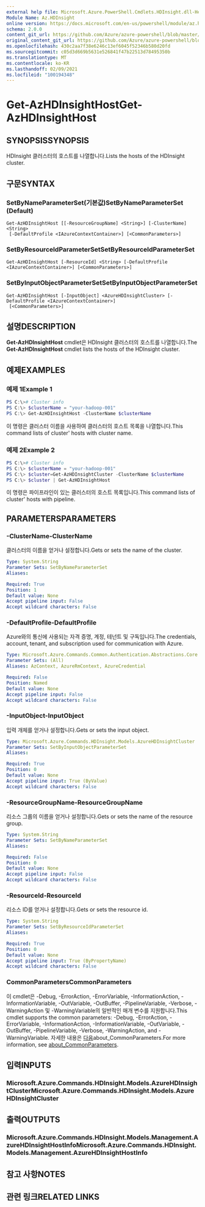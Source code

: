 ```yaml
---
external help file: Microsoft.Azure.PowerShell.Cmdlets.HDInsight.dll-Help.xml
Module Name: Az.HDInsight
online version: https://docs.microsoft.com/en-us/powershell/module/az.hdinsight/get-azhdinsighthost
schema: 2.0.0
content_git_url: https://github.com/Azure/azure-powershell/blob/master/src/HDInsight/HDInsight/help/Get-AzHDInsightHost.md
original_content_git_url: https://github.com/Azure/azure-powershell/blob/master/src/HDInsight/HDInsight/help/Get-AzHDInsightHost.md
ms.openlocfilehash: 430c2aa7f38e6246c13ef6045f52346b580d20fd
ms.sourcegitcommit: c05d3d669b5631e526841f47b22513d78495350b
ms.translationtype: MT
ms.contentlocale: ko-KR
ms.lasthandoff: 02/09/2021
ms.locfileid: "100194348"
---
```

# <span data-ttu-id="65d1e-101">Get-AzHDInsightHost</span><span class="sxs-lookup"><span data-stu-id="65d1e-101">Get-AzHDInsightHost</span></span>

## <span data-ttu-id="65d1e-102">SYNOPSIS</span><span class="sxs-lookup"><span data-stu-id="65d1e-102">SYNOPSIS</span></span>
<span data-ttu-id="65d1e-103">HDInsight 클러스터의 호스트를 나열합니다.</span><span class="sxs-lookup"><span data-stu-id="65d1e-103">Lists the hosts of the HDInsight cluster.</span></span>

## <span data-ttu-id="65d1e-104">구문</span><span class="sxs-lookup"><span data-stu-id="65d1e-104">SYNTAX</span></span>

### <span data-ttu-id="65d1e-105">SetByNameParameterSet(기본값)</span><span class="sxs-lookup"><span data-stu-id="65d1e-105">SetByNameParameterSet (Default)</span></span>
```
Get-AzHDInsightHost [[-ResourceGroupName] <String>] [-ClusterName] <String>
 [-DefaultProfile <IAzureContextContainer>] [<CommonParameters>]
```

### <span data-ttu-id="65d1e-106">SetByResourceIdParameterSet</span><span class="sxs-lookup"><span data-stu-id="65d1e-106">SetByResourceIdParameterSet</span></span>
```
Get-AzHDInsightHost [-ResourceId] <String> [-DefaultProfile <IAzureContextContainer>] [<CommonParameters>]
```

### <span data-ttu-id="65d1e-107">SetByInputObjectParameterSet</span><span class="sxs-lookup"><span data-stu-id="65d1e-107">SetByInputObjectParameterSet</span></span>
```
Get-AzHDInsightHost [-InputObject] <AzureHDInsightCluster> [-DefaultProfile <IAzureContextContainer>]
 [<CommonParameters>]
```

## <span data-ttu-id="65d1e-108">설명</span><span class="sxs-lookup"><span data-stu-id="65d1e-108">DESCRIPTION</span></span>
<span data-ttu-id="65d1e-109">**Get-AzHDInsightHost** cmdlet은 HDInsight 클러스터의 호스트를 나열합니다.</span><span class="sxs-lookup"><span data-stu-id="65d1e-109">The **Get-AzHDInsightHost** cmdlet lists the hosts of the HDInsight cluster.</span></span>

## <span data-ttu-id="65d1e-110">예제</span><span class="sxs-lookup"><span data-stu-id="65d1e-110">EXAMPLES</span></span>

### <span data-ttu-id="65d1e-111">예제 1</span><span class="sxs-lookup"><span data-stu-id="65d1e-111">Example 1</span></span>
```powershell
PS C:\># Cluster info
PS C:\> $clusterName = "your-hadoop-001"
PS C:\> Get-AzHDInsightHost -ClusterName $clusterName
```

<span data-ttu-id="65d1e-112">이 명령은 클러스터 이름을 사용하여 클러스터의 호스트 목록을 나열합니다.</span><span class="sxs-lookup"><span data-stu-id="65d1e-112">This command lists of cluster' hosts with cluster name.</span></span>

### <span data-ttu-id="65d1e-113">예제 2</span><span class="sxs-lookup"><span data-stu-id="65d1e-113">Example 2</span></span>
```powershell
PS C:\># Cluster info
PS C:\> $clusterName = "your-hadoop-001"
PS C:\> $cluster=Get-AzHDInsightCluster -ClusterName $clusterName
PS C:\> $cluster | Get-AzHDInsightHost
```

<span data-ttu-id="65d1e-114">이 명령은 파이프라인이 있는 클러스터의 호스트 목록입니다.</span><span class="sxs-lookup"><span data-stu-id="65d1e-114">This command lists of cluster' hosts with pipeline.</span></span>

## <span data-ttu-id="65d1e-115">PARAMETERS</span><span class="sxs-lookup"><span data-stu-id="65d1e-115">PARAMETERS</span></span>

### <span data-ttu-id="65d1e-116">-ClusterName</span><span class="sxs-lookup"><span data-stu-id="65d1e-116">-ClusterName</span></span>
<span data-ttu-id="65d1e-117">클러스터의 이름을 얻거나 설정합니다.</span><span class="sxs-lookup"><span data-stu-id="65d1e-117">Gets or sets the name of the cluster.</span></span>

```yaml
Type: System.String
Parameter Sets: SetByNameParameterSet
Aliases:

Required: True
Position: 1
Default value: None
Accept pipeline input: False
Accept wildcard characters: False
```

### <span data-ttu-id="65d1e-118">-DefaultProfile</span><span class="sxs-lookup"><span data-stu-id="65d1e-118">-DefaultProfile</span></span>
<span data-ttu-id="65d1e-119">Azure와의 통신에 사용되는 자격 증명, 계정, 테넌트 및 구독입니다.</span><span class="sxs-lookup"><span data-stu-id="65d1e-119">The credentials, account, tenant, and subscription used for communication with Azure.</span></span>

```yaml
Type: Microsoft.Azure.Commands.Common.Authentication.Abstractions.Core.IAzureContextContainer
Parameter Sets: (All)
Aliases: AzContext, AzureRmContext, AzureCredential

Required: False
Position: Named
Default value: None
Accept pipeline input: False
Accept wildcard characters: False
```

### <span data-ttu-id="65d1e-120">-InputObject</span><span class="sxs-lookup"><span data-stu-id="65d1e-120">-InputObject</span></span>
<span data-ttu-id="65d1e-121">입력 개체를 얻거나 설정합니다.</span><span class="sxs-lookup"><span data-stu-id="65d1e-121">Gets or sets the input object.</span></span>

```yaml
Type: Microsoft.Azure.Commands.HDInsight.Models.AzureHDInsightCluster
Parameter Sets: SetByInputObjectParameterSet
Aliases:

Required: True
Position: 0
Default value: None
Accept pipeline input: True (ByValue)
Accept wildcard characters: False
```

### <span data-ttu-id="65d1e-122">-ResourceGroupName</span><span class="sxs-lookup"><span data-stu-id="65d1e-122">-ResourceGroupName</span></span>
<span data-ttu-id="65d1e-123">리소스 그룹의 이름을 얻거나 설정합니다.</span><span class="sxs-lookup"><span data-stu-id="65d1e-123">Gets or sets the name of the resource group.</span></span>

```yaml
Type: System.String
Parameter Sets: SetByNameParameterSet
Aliases:

Required: False
Position: 0
Default value: None
Accept pipeline input: False
Accept wildcard characters: False
```

### <span data-ttu-id="65d1e-124">-ResourceId</span><span class="sxs-lookup"><span data-stu-id="65d1e-124">-ResourceId</span></span>
<span data-ttu-id="65d1e-125">리소스 ID를 얻거나 설정합니다.</span><span class="sxs-lookup"><span data-stu-id="65d1e-125">Gets or sets the resource id.</span></span>

```yaml
Type: System.String
Parameter Sets: SetByResourceIdParameterSet
Aliases:

Required: True
Position: 0
Default value: None
Accept pipeline input: True (ByPropertyName)
Accept wildcard characters: False
```

### <span data-ttu-id="65d1e-126">CommonParameters</span><span class="sxs-lookup"><span data-stu-id="65d1e-126">CommonParameters</span></span>
<span data-ttu-id="65d1e-127">이 cmdlet은 -Debug, -ErrorAction, -ErrorVariable, -InformationAction, -InformationVariable, -OutVariable, -OutBuffer, -PipelineVariable, -Verbose, -WarningAction 및 -WarningVariable의 일반적인 매개 변수를 지원합니다.</span><span class="sxs-lookup"><span data-stu-id="65d1e-127">This cmdlet supports the common parameters: -Debug, -ErrorAction, -ErrorVariable, -InformationAction, -InformationVariable, -OutVariable, -OutBuffer, -PipelineVariable, -Verbose, -WarningAction, and -WarningVariable.</span></span> <span data-ttu-id="65d1e-128">자세한 내용은 [다음](http://go.microsoft.com/fwlink/?LinkID=113216)about_CommonParameters.</span><span class="sxs-lookup"><span data-stu-id="65d1e-128">For more information, see [about_CommonParameters](http://go.microsoft.com/fwlink/?LinkID=113216).</span></span>

## <span data-ttu-id="65d1e-129">입력</span><span class="sxs-lookup"><span data-stu-id="65d1e-129">INPUTS</span></span>

### <span data-ttu-id="65d1e-130">Microsoft.Azure.Commands.HDInsight.Models.AzureHDInsightCluster</span><span class="sxs-lookup"><span data-stu-id="65d1e-130">Microsoft.Azure.Commands.HDInsight.Models.AzureHDInsightCluster</span></span>

## <span data-ttu-id="65d1e-131">출력</span><span class="sxs-lookup"><span data-stu-id="65d1e-131">OUTPUTS</span></span>

### <span data-ttu-id="65d1e-132">Microsoft.Azure.Commands.HDInsight.Models.Management.AzureHDInsightHostInfo</span><span class="sxs-lookup"><span data-stu-id="65d1e-132">Microsoft.Azure.Commands.HDInsight.Models.Management.AzureHDInsightHostInfo</span></span>

## <span data-ttu-id="65d1e-133">참고 사항</span><span class="sxs-lookup"><span data-stu-id="65d1e-133">NOTES</span></span>

## <span data-ttu-id="65d1e-134">관련 링크</span><span class="sxs-lookup"><span data-stu-id="65d1e-134">RELATED LINKS</span></span>
